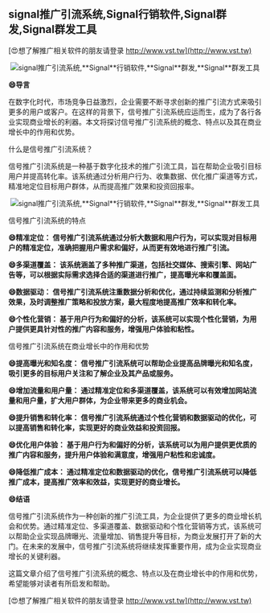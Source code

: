 ## **signal推广引流系统,**Signal**行销软件,**Signal**群发,**Signal**群发工具**

[😍想了解推广相关软件的朋友请登录 http://www.vst.tw](http://www.vst.tw)

 <center><img src="https://vst.tw/MP4/tuiguang/png/3.png" alt="signal推广引流系统,**Signal**行销软件,**Signal**群发,**Signal**群发工具"></center>

**😄导言**

在数字化时代，市场竞争日益激烈，企业需要不断寻求创新的推广引流方式来吸引更多的用户或客户。在这样的背景下，信号推广引流系统应运而生，成为了各行各业实现商业增长的利器。本文将探讨信号推广引流系统的概念、特点以及其在商业增长中的作用和优势。

什么是信号推广引流系统？

信号推广引流系统是一种基于数字化技术的推广引流工具，旨在帮助企业吸引目标用户并提高转化率。该系统通过分析用户行为、收集数据、优化推广渠道等方式，精准地定位目标用户群体，从而提高推广效果和投资回报率。

 <center><img src="https://vst.tw/MP4/tuiguang/png/3.png" alt="signal推广引流系统,**Signal**行销软件,**Signal**群发,**Signal**群发工具"></center>

信号推广引流系统的特点

**😄精准定位： 信号推广引流系统通过分析大数据和用户行为，可以实现对目标用户的精准定位，准确把握用户需求和偏好，从而更有效地进行推广引流。**

**😄多渠道覆盖： 该系统涵盖了多种推广渠道，包括社交媒体、搜索引擎、网站广告等，可以根据实际需求选择合适的渠道进行推广，提高曝光率和覆盖面。**

**😄数据驱动： 信号推广引流系统注重数据分析和优化，通过持续监测和分析推广效果，及时调整推广策略和投放方案，最大程度地提高推广效率和转化率。**

**😄个性化营销： 基于用户行为和偏好的分析，该系统可以实现个性化营销，为用户提供更具针对性的推广内容和服务，增强用户体验和粘性。**

信号推广引流系统在商业增长中的作用和优势

**😄提高曝光和知名度： 信号推广引流系统可以帮助企业提高品牌曝光和知名度，吸引更多的目标用户关注和了解企业及其产品或服务。**

**😄增加流量和用户量： 通过精准定位和多渠道覆盖，该系统可以有效增加网站流量和用户量，扩大用户群体，为企业带来更多的商业机会。**

**😄提升销售和转化率： 信号推广引流系统通过个性化营销和数据驱动的优化，可以提高销售和转化率，实现更好的商业效益和投资回报。**

**😄优化用户体验： 基于用户行为和偏好的分析，该系统可以为用户提供更优质的推广内容和服务，提升用户体验和满意度，增强用户粘性和忠诚度。**

**😄降低推广成本： 通过精准定位和数据驱动的优化，信号推广引流系统可以降低推广成本，提高推广效率和效益，实现更好的商业增长。**

**😄结语**

信号推广引流系统作为一种创新的推广引流工具，为企业提供了更多的商业增长机会和优势。通过精准定位、多渠道覆盖、数据驱动和个性化营销等方式，该系统可以帮助企业实现品牌曝光、流量增加、销售提升等目标，为商业发展打开了新的大门。在未来的发展中，信号推广引流系统将继续发挥重要作用，成为企业实现商业增长的关键利器。

这篇文章介绍了信号推广引流系统的概念、特点以及在商业增长中的作用和优势，希望能够对读者有所启发和帮助。

[😍想了解推广相关软件的朋友请登录 http://www.vst.tw](http://www.vst.tw)



